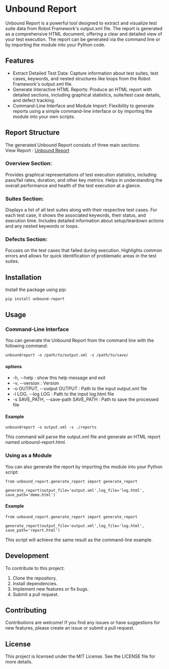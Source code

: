 # Unbound Report
Unbound Report is a powerful tool designed to extract and visualize test suite data from Robot Framework's output.xml file. The report is generated as a comprehensive HTML document, offering a clear and detailed view of your test execution. The report can be generated via the command line or by importing the module into your Python code.

## Features
* Extract Detailed Test Data: Capture information about test suites, test cases, keywords, and nested structures like loops from the Robot Framework's output.xml file.
* Generate Interactive HTML Reports: Produce an HTML report with detailed sections, including graphical statistics, suite/test case details, and defect tracking.
* Command-Line Interface and Module Import: Flexibility to generate reports using a simple command-line interface or by importing the module into your own scripts.

## Report Structure
The generated Unbound Report consists of three main sections:  
View Report : [Unbound Report](https://prasad0275.github.io/unbound-report/demo-unbound-report.html)
### Overview Section:
Provides graphical representations of test execution statistics, including pass/fail rates, duration, and other key metrics.
Helps in understanding the overall performance and health of the test execution at a glance.
### Suites Section:
Displays a list of all test suites along with their respective test cases.
For each test case, it shows the associated keywords, their status, and execution time.
Includes detailed information about setup/teardown actions and any nested keywords or loops.
### Defects Section:
Focuses on the test cases that failed during execution.
Highlights common errors and allows for quick identification of problematic areas in the test suites.


## Installation
Install the package using pip:
```
pip install unbound-report
```
## Usage
### Command-Line Interface
You can generate the Unbound Report from the command line with the following command:

```
unboundreport -o /path/to/output.xml -s /path/to/save/
```

#### options
* -h, --help : show this help message and exit
*  -v, --version : Version
*  -o OUTPUT, --output OUTPUT : Path to the input output.xml file
*  -l LOG, --log LOG : Path to the input log.html file
*  -s SAVE_PATH, --save-path SAVE_PATH : Path to save the processed file

#### Example
```
unboundreport -o output.xml -s ./reports
```
This command will parse the output.xml file and generate an HTML report named unbound-report.html.

### Using as a Module
You can also generate the report by importing the module into your Python script:
```
from unbound_report.generate_report import generate_report

generate_report(output_file='output.xml',log_file='log.html', save_path='demo.html')
```
#### Example
```
from unbound_report.generate_report import generate_report

generate_report(output_file='output.xml',log_file='log.html', save_path='report.html')
```
This script will achieve the same result as the command-line example.

## Development
To contribute to this project:

1. Clone the repository.
2. Install dependencies.
3. Implement new features or fix bugs.
4. Submit a pull request.

## Contributing
Contributions are welcome! If you find any issues or have suggestions for new features, please create an issue or submit a pull request.

## License
This project is licensed under the MIT License. See the LICENSE file for more details.



